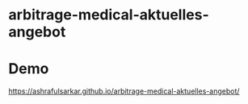 # arbitrage-medical-aktuelles-angebot

# Demo
https://ashrafulsarkar.github.io/arbitrage-medical-aktuelles-angebot/